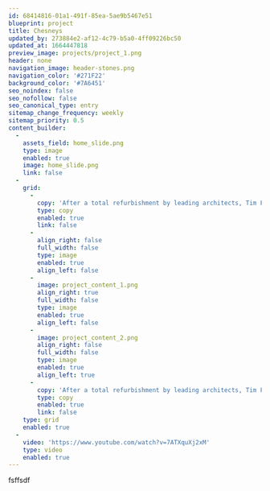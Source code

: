 ```yaml
---
id: 68414816-01a1-491f-85ea-5ae9b5467e51
blueprint: project
title: Chesneys
updated_by: 273884e2-af12-4c79-b5a0-4ff09226bc50
updated_at: 1664447818
preview_image: projects/project_1.png
header: none
navigation_image: header-stones.png
navigation_color: '#271F22'
background_color: '#7A6451'
seo_noindex: false
seo_nofollow: false
seo_canonical_type: entry
sitemap_change_frequency: weekly
sitemap_priority: 0.5
content_builder:
  -
    assets_field: home_slide.png
    type: image
    enabled: true
    image: home_slide.png
    link: false
  -
    grid:
      -
        copy: 'After a total refurbishment by leading architects, Tim Flynn architects, this 8-storey town house is arguably one of London’s finest residences. British stone was used throughout the house including each step and rise of the 169 step circular staircase. The main bathroom used the very rare Ball Eye Blue creating a sublime and restful space, whilst another had a basin carved from a solid block of Ashburton which was offset by a complementary stone floor and wall panels.'
        type: copy
        enabled: true
        link: false
      -
        align_right: false
        full_width: false
        type: image
        enabled: true
        align_left: false
      -
        image: project_content_1.png
        align_right: true
        full_width: false
        type: image
        enabled: true
        align_left: false
      -
        image: project_content_2.png
        align_right: false
        full_width: false
        type: image
        enabled: true
        align_left: true
      -
        copy: 'After a total refurbishment by leading architects, Tim Flynn architects, this 8-storey town house is arguably one of London’s finest residences. British stone was used throughout the house including each step and rise of the 169 step circular staircase. The main bathroom used the very rare Ball Eye Blue creating a sublime and restful space, whilst another had a basin carved from a solid block of Ashburton which was offset by a complementary stone floor and wall panels.'
        type: copy
        enabled: true
        link: false
    type: grid
    enabled: true
  -
    video: 'https://www.youtube.com/watch?v=7ATXquXj2xM'
    type: video
    enabled: true
---
```

fsffsdf
